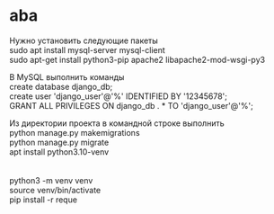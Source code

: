 # aba
Нужно установить следующие пакеты<br>
sudo apt install mysql-server mysql-client<br>
sudo apt-get install python3-pip apache2 libapache2-mod-wsgi-py3<br>

В MySQL выполнить команды<br>
create database django_db;<br>
create user 'django_user'@'%' IDENTIFIED BY '12345678';<br>
GRANT ALL PRIVILEGES ON django_db . * TO 'django_user'@'%';<br>

Из директории проекта в командной строке выполнить<br>
python manage.py makemigrations<br>
python manage.py migrate<br>
apt install python3.10-venv<br>
<br>
<br>python3 -m venv venv
<br>source venv/bin/activate
<br>pip install -r reque
<br>
<br>



